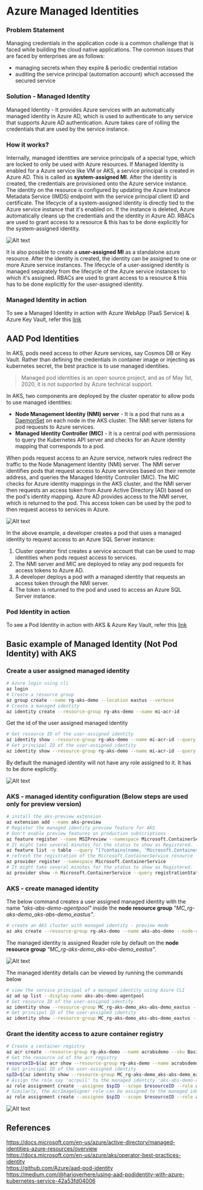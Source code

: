 # Azure Managed Identities

### Problem Statement
Managing credentials in the application code is a common challenge that is faced while building the cloud native applications. The common issues that are faced by enterprises are as follows:
* managing secrets when they expire & periodic credential rotation
* auditing the service principal (automation account) which accessed the secured service

### Solution - Managed Identity
Managed Identity - It provides Azure services with an automatically managed identity in Azure AD, which is used to authenticate to any service that supports Azure AD authentication. Azure takes care of rolling the credentials that are used by the service instance.

### How it works?
Internally, managed identities are service principals of a special type, which are locked to only be used with Azure resources. If Managed Identity is enabled for a Azure service like VM or AKS, a service principal is created in Azure AD. This is called as **system-assigned MI**. After the identity is created, the credentials are provisioned onto the Azure service instance. The identity on the resource is configured by updating the Azure Instance Metadata Service (IMDS) endpoint with the service principal client ID and certificate. The lifecycle of a system-assigned identity is directly tied to the Azure service instance that it's enabled on. If the instance is deleted, Azure automatically cleans up the credentials and the identity in Azure AD. RBACs are used to grant access to a resource & this has to be done explicitly for the system-assigned identity.

![Alt text](/images/msi.jpg)

It is also possible to create a **user-assigned MI** as a standalone azure resource. After the identity is created, the identity can be assigned to one or more Azure service instances. The lifecycle of a user-assigned identity is managed separately from the lifecycle of the Azure service instances to which it's assigned. RBACs are used to grant access to a resource & this has to be done explicitly for the user-assigned identity.

### Managed Identity in action
To see a Managed Identity in action with Azure WebApp (PaaS Service) & Azure Key Vault, refer this [link](https://github.com/abhinabsarkar/webapp-mi-keyvault)

## AAD Pod Identities
In AKS, pods need access to other Azure services, say Cosmos DB or Key Vault. Rather than defining the credentials in container image or injecting as kubernetes secret, the best practice is to use managed identities.
> Managed pod identities is an open source project, and as of May 1st, 2020, it is not supported by Azure technical support.

In AKS, two components are deployed by the cluster operator to allow pods to use managed identities:
* **Node Management Identity (NMI) server** - It is a pod that runs as a [DaemonSet](https://github.com/abhinabsarkar/k8s-networking/blob/master/concepts/pod-readme.md#daemonset) on each node in the AKS cluster. The NMI server listens for pod requests to Azure services.
* **Managed Identity Controller (MIC)** - It is a central pod with permissions to query the Kubernetes API server and checks for an Azure identity mapping that corresponds to a pod.

When pods request access to an Azure service, network rules redirect the traffic to the Node Management Identity (NMI) server. The NMI server identifies pods that request access to Azure services based on their remote address, and queries the Managed Identity Controller (MIC). The MIC checks for Azure identity mappings in the AKS cluster, and the NMI server then requests an access token from Azure Active Directory (AD) based on the pod's identity mapping. Azure AD provides access to the NMI server, which is returned to the pod. This access token can be used by the pod to then request access to services in Azure.

![Alt text](/images/pod-identities.jpg)

In the above example, a developer creates a pod that uses a managed identity to request access to an Azure SQL Server instance:
1. Cluster operator first creates a service account that can be used to map identities when pods request access to services.
2. The NMI server and MIC are deployed to relay any pod requests for access tokens to Azure AD.
3. A developer deploys a pod with a managed identity that requests an access token through the NMI server.
4. The token is returned to the pod and used to access an Azure SQL Server instance.

### Pod Identity in action
To see a Pod Identity in action with AKS & Azure Key Vault, refer this [link](https://github.com/abhinabsarkar/podidentity)

## Basic example of Managed Identity (Not Pod Identity) with AKS
### Create a user assigned managed identity
```bash
# Azure login using cli
az login
# Create a resource group
az group create --name rg-aks-demo --location eastus --verbose
# Create a managed identity
az identity create --resource-group rg-aks-demo --name mi-acr-id
```
Get the id of the user assigned managed identity
```bash
# Get resource ID of the user-assigned identity
az identity show --resource-group rg-aks-demo --name mi-acr-id --query id --output tsv
# Get principal ID of the user-assigned identity
az identity show --resource-group rg-aks-demo --name mi-acr-id --query principalId --output tsv
```

By default the managed identity will not have any role assigned to it. It has to be done explicitly.

![Alt text](/images/mi-demo.jpg)

### AKS - managed identity configuration (Below steps are used only for preview version) 
```bash
# install the aks-preview extension
az extension add --name aks-preview
# Register the managed identity preview feature for AKS 
# Don't enable preview features on production subscriptions
az feature register --name MSIPreview --namespace Microsoft.ContainerService
# It might take several minutes for the status to show as Registered.
az feature list -o table --query "[?contains(name, 'Microsoft.ContainerService/MSIPreview')].{Name:name,State:properties.state}"
# refresh the registration of the Microsoft.ContainerService resource
az provider register --namespace Microsoft.ContainerService
# It might take several minutes for the status to show as Registered.
az provider show -n Microsoft.ContainerService --query registrationState --output tsv
```

### AKS - create managed identity
The below command creates a user assigned managed identity with the name *"aks-abs-demo-agentpool"*  inside the **node resource group** *"MC_rg-aks-demo_aks-abs-demo_eastus"*.  
```bash
# create an AKS cluster with managed identity - preview mode
az aks create --resource-group rg-aks-demo --name aks-abs-demo --node-count 1 --generate-ssh-keys --enable-managed-identity --verbose
```
The managed identity is assigned Reader role by default on the **node resource group** *"MC_rg-aks-demo_aks-abs-demo_eastus"*.

![Alt text](/images/mi-aks-default.jpg)

The managed identity details can be viewed by running the commands below
```bash
# view the service principal of a managed identity using Azure CLI
az ad sp list --display-name aks-abs-demo-agentpool
# Get resource ID of the user-assigned identity
az identity show --resource-group MC_rg-aks-demo_aks-abs-demo_eastus --name aks-abs-demo-agentpool --query id --output tsv
# Get principal ID of the user-assigned identity
az identity show --resource-group MC_rg-aks-demo_aks-abs-demo_eastus --name aks-abs-demo-agentpool --query principalId --output tsv
```

### Grant the identity access to azure container registry
```bash
# Create a container registry
az acr create --resource-group rg-aks-demo --name acrabsdemo --sku Basic
# Get the resource id of the acr registry
resourceID=$(az acr show --resource-group rg-aks-demo --name acrabsdemo --query id --output tsv)
# Get principal ID of the user-assigned identity
spID=$(az identity show --resource-group MC_rg-aks-demo_aks-abs-demo_eastus --name aks-abs-demo-agentpool --query principalId --output tsv)
# Assign the role say 'acrpull' to the managed identity 'aks-abs-demo-agentpool' on the acr registry 'acrabsdemo'
az role assignment create --assignee $spID --scope $resourceID --role acrpull
# Similarly, the AcrImageSigner role can be assigned to the managed identity
az role assignment create --assignee $spID --scope $resourceID --role acrimagesigner
```

![Alt text](/images/mi-assignment.jpg)

## References
https://docs.microsoft.com/en-us/azure/active-directory/managed-identities-azure-resources/overview  
https://docs.microsoft.com/en-us/azure/aks/operator-best-practices-identity  
https://github.com/Azure/aad-pod-identity  
https://medium.com/@harioverhere/using-aad-podidentity-with-azure-kubernetes-service-42a53fd04006
